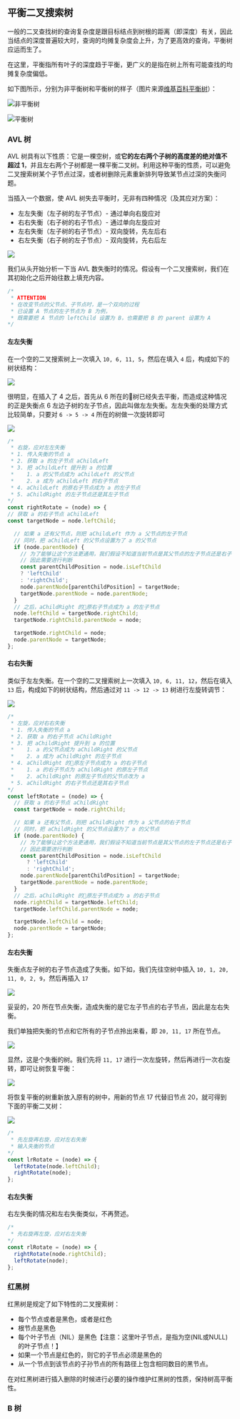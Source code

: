 ## 平衡二叉搜索树

一般的二叉查找树的查询复杂度是跟目标结点到树根的距离（即深度）有关，因此当结点的深度普遍较大时，查询的均摊复杂度会上升，为了更高效的查询，平衡树应运而生了。

在这里，平衡指所有叶子的深度趋于平衡，更广义的是指在树上所有可能查找的均摊复杂度偏低。

如下图所示，分别为非平衡树和平衡树的样子（图片来源[维基百科平衡树](https://zh.wikipedia.org/wiki/AVL%E6%A0%91)）：

![非平衡树](./img/250px-Unbalanced_binary_tree.svg.png)

![平衡树](./img/250px-AVLtreef.svg.png)

### AVL 树

AVL 树具有以下性质：它是一棵空树，或**它的左右两个子树的高度差的绝对值不超过 1**，并且左右两个子树都是一棵平衡二叉树。利用这种平衡的性质，可以避免二叉搜索树某个子节点过深，或者树删除元素重新排列导致某节点过深的失衡问题。

当插入一个数据，使 AVL 树失去平衡时，无非有四种情况（及其应对方案）：

- 左左失衡（左子树的左子节点）- 通过单向右旋应对
- 右右失衡（右子树的右子节点）- 通过单向左旋应对
- 左右失衡（左子树的右子节点）- 双向旋转，先左后右
- 右左失衡（右子树的左子节点）- 双向旋转，先右后左

![](./img/Tree_Rebalancing.png)

我们从头开始分析一下当 AVL 数失衡时的情况。假设有一个二叉搜索树，我们在其初始化之后开始往数上填充内容。

```javascript
/*
 * ATTENTION
 * 在改变节点的父节点、子节点时，是一个双向的过程
 * 已设置 A 节点的左子节点为 B 为例，
 * 既需要把 A 节点的 leftChild 设置为 B，也需要把 B 的 parent 设置为 A
*/
```

#### 左左失衡

在一个空的二叉搜索树上一次填入 `10, 6, 11, 5`，然后在填入 `4` 后，构成如下的树状结构：

![](./img/ll.png)

很明显，在插入了 4 之后，首先从 6 所在的树已经失去平衡，而造成这种情况的正是失衡点 6 左边子树的左子节点，因此叫做左左失衡。左左失衡的处理方式比较简单，只要对 `6 -> 5 -> 4` 所在的树做一次旋转即可

![](./img/ll-rotate.png)

```javascript
/*
 * 右旋，应对左左失衡
 * 1. 传入失衡的节点 a
 * 2. 获取 a 的左子节点 aChildLeft
 * 3. 把 aChildLeft 提升到 a 的位置
 *    1. a 的父节点成为 aChildLeft 的父节点
 *    2. a 成为 aChildLeft 的右子节点
 * 4. aChildLeft 的原右子节点成为 a 的左子节点
 * 5. aChildRight 的左子节点还是其左子节点
*/
const rightRotate = (node) => {
// 获取 a 的右子节点 aChildLeft
const targetNode = node.leftChild;

  // 如果 a 还有父节点，则把 aChildLeft 作为 a 父节点的左子节点
  // 同时，把 aChildLeft 的父节点设置为了 a 的父节点
  if (node.parentNode) {
    // 为了能够让这个方法更通用，我们假设不知道当前节点是其父节点的左子节点还是右子节点，
    // 因此需要进行判断
    const parentChildPosition = node.isLeftChild
    ? 'leftChild'
    : 'rightChild';
    node.parentNode[parentChildPosition] = targetNode;
    targetNode.parentNode = node.parentNode;
  }
  // 之后，aChildRight 的原右子节点成为 a 的左子节点
  node.leftChild = targetNode.rightChild;
  targetNode.rightChild.parentNode = node;

  targetNode.rightChild = node;
  node.parentNode = targetNode;
};
```

#### 右右失衡

类似于左左失衡。在一个空的二叉搜索树上一次填入 `10, 6, 11, 12`，然后在填入 `13` 后，构成如下的树状结构，然后通过对 `11 -> 12 -> 13` 树进行左旋转调节：

![](./img/rr.png)

```javascript
/*
 * 左旋，应对右右失衡
 * 1. 传入失衡的节点 a
 * 2. 获取 a 的右子节点 aChildRight
 * 3. 把 aChildRight 提升到 a 的位置
 *    1. a 的父节点成为 aChildRight 的父节点
 *    2. a 成为 aChildRight 的左子节点
 * 4. aChildRight 的原左子节点成为 a 的右子节点
 *    1. a 的右子节点为 aChildRight 的原左子节点
 *    2. aChildRight 的原左子节点的父节点改为 a
 * 5. aChildRight 的右子节点还是其右子节点
*/
const leftRotate = (node) => {
  // 获取 a 的右子节点 aChildRight
  const targetNode = node.rightChild;

  // 如果 a 还有父节点，则把 aChildRight 作为 a 父节点的右子节点
  // 同时，把 aChildRight 的父节点设置为了 a 的父节点
  if (node.parentNode) {
    // 为了能够让这个方法更通用，我们假设不知道当前节点是其父节点的左子节点还是右子节点，
    // 因此需要进行判断
    const parentChildPosition = node.isLeftChild
      ? 'leftChild'
      : 'rightChild';
    node.parentNode[parentChildPosition] = targetNode;
    targetNode.parentNode = node.parentNode;
  }
  // 之后，aChildRight 的原左子节点成为 a 的右子节点
  node.rightChild = targetNode.leftChild;
  targetNode.leftChild.parentNode = node;

  targetNode.leftChild = node;
  node.parentNode = targetNode;
};
```

#### 左右失衡

失衡点左子树的右子节点造成了失衡。如下如，我们先往空树中插入 `10, 1, 20, 11, 0, 2, 9`，然后再插入 `17`

![](./img/lr.png)

妥妥的，20 所在节点失衡，造成失衡的是它左子节点的右子节点，因此是左右失衡。

我们单独把失衡的节点和它所有的子节点拎出来看，即 `20, 11, 17` 所在节点。

![](./img/lr-child.png)

显然，这是个失衡的树。我们先将 `11, 17` 进行一次左旋转，然后再进行一次右旋转，即可让树恢复平衡：

![](./img/lr-rotate.png)

将恢复平衡的树重新放入原有的树中，用新的节点 17 代替旧节点 20，就可得到下面的平衡二叉树：

![](./img/lr-complete.png)

```javascript
/*
 * 先左旋再右旋，应对左右失衡
 * 输入失衡的节点
*/
const lrRotate = (node) => {
  leftRotate(node.leftChild);
  rightRotate(node);
};
```

#### 右左失衡

右左失衡的情况和左右失衡类似，不再赘述。

```javascript
/*
 * 先右旋再左旋，应对右左失衡
*/
const rlRotate = (node) => {
  rightRotate(node.rightChild);
  leftRotate(node);
};
```

### 红黑树

红黑树是规定了如下特性的二叉搜索树：

- 每个节点或者是黑色，或者是红色
- 根节点是黑色
- 每个叶子节点（NIL）是黑色【注意：这里叶子节点，是指为空(NIL或NULL)的叶子节点！】
- 如果一个节点是红色的，则它的子节点必须是黑色的
- 从一个节点到该节点的子孙节点的所有路径上包含相同数目的黑节点。

在对红黑树进行插入删除的时候进行必要的操作维护红黑树的性质，保持树高平衡性。

### B 树